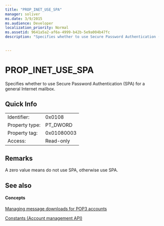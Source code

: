 ```yaml
---
title: "PROP_INET_USE_SPA"
manager: soliver
ms.date: 3/9/2015
ms.audience: Developer
localization_priority: Normal
ms.assetid: 9641a5a2-af6a-4999-b42b-5e9a004b47fc
description: "Specifies whether to use Secure Password Authentication (SPA) for a general Internet mailbox."
 
 
---
```


# PROP_INET_USE_SPA

Specifies whether to use Secure Password Authentication (SPA) for a general Internet mailbox.
  
## Quick Info

|||
|:-----|:-----|
|Identifier:  <br/> |0x0108  <br/> |
|Property type:  <br/> |PT_DWORD  <br/> |
|Property tag:  <br/> |0x01080003  <br/> |
|Access:  <br/> |Read-only  <br/> |
   
## Remarks

A zero value means do not use SPA, otherwise use SPA.
  
## See also

#### Concepts

[Managing message downloads for POP3 accounts](managing-message-downloads-for-pop3-accounts.md)
  
[Constants (Account management API)](constants-account-management-api.md)

